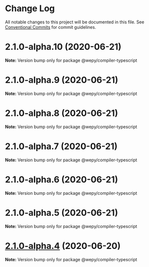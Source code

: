 # Change Log

All notable changes to this project will be documented in this file.
See [Conventional Commits](https://conventionalcommits.org) for commit guidelines.

# 2.1.0-alpha.10 (2020-06-21)

**Note:** Version bump only for package @wepy/compiler-typescript





# 2.1.0-alpha.9 (2020-06-21)

**Note:** Version bump only for package @wepy/compiler-typescript





# 2.1.0-alpha.8 (2020-06-21)

**Note:** Version bump only for package @wepy/compiler-typescript





# 2.1.0-alpha.7 (2020-06-21)

**Note:** Version bump only for package @wepy/compiler-typescript





# 2.1.0-alpha.6 (2020-06-21)

**Note:** Version bump only for package @wepy/compiler-typescript





# 2.1.0-alpha.5 (2020-06-21)

**Note:** Version bump only for package @wepy/compiler-typescript





# [2.1.0-alpha.4](https://github.com/Tencent/wepy/compare/v2.1.0-alpha.2...v2.1.0-alpha.4) (2020-06-20)

**Note:** Version bump only for package @wepy/compiler-typescript
